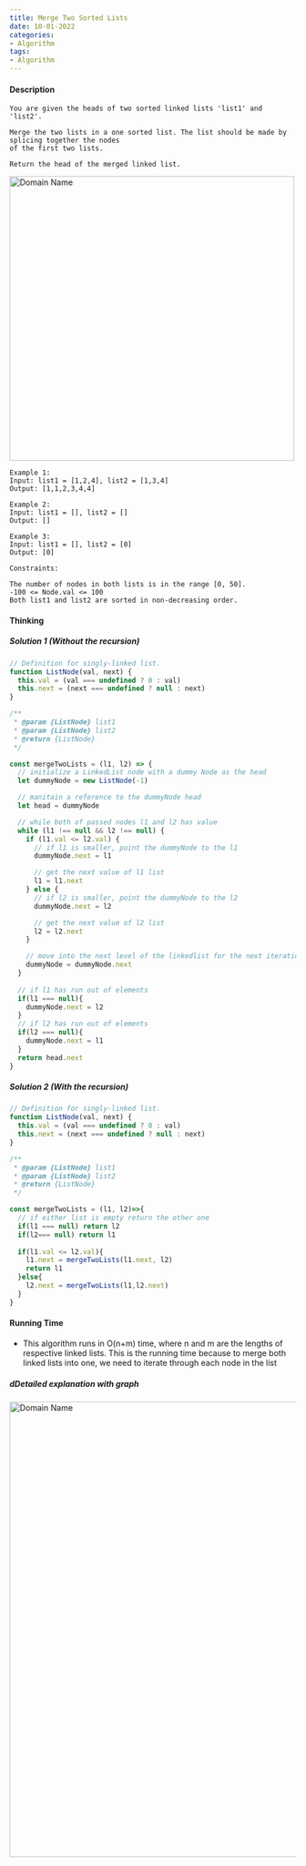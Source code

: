 ```yaml
---
title: Merge Two Sorted Lists 
date: 10-01-2022 
categories:
- Algorithm 
tags:
- Algorithm
---
```


#### Description

    You are given the heads of two sorted linked lists 'list1' and 'list2'.
    
    Merge the two lists in a one sorted list. The list should be made by splicing together the nodes 
    of the first two lists.

    Return the head of the merged linked list.

<img src="../../../../../assets/images/merge_2_sorted.jpeg" width="500" alt="Domain Name">

    Example 1:
    Input: list1 = [1,2,4], list2 = [1,3,4]
    Output: [1,1,2,3,4,4]

    Example 2:
    Input: list1 = [], list2 = []
    Output: []

    Example 3:
    Input: list1 = [], list2 = [0]
    Output: [0]

    Constraints:
    
    The number of nodes in both lists is in the range [0, 50].
    -100 <= Node.val <= 100
    Both list1 and list2 are sorted in non-decreasing order.

#### Thinking

##### Solution 1 (Without the recursion)

```javascript
// Definition for singly-linked list.
function ListNode(val, next) {
  this.val = (val === undefined ? 0 : val)
  this.next = (next === undefined ? null : next)
}

/**
 * @param {ListNode} list1
 * @param {ListNode} list2
 * @return {ListNode}
 */

const mergeTwoLists = (l1, l2) => {
  // initialize a LinkedList node with a dummy Node as the head
  let dummyNode = new ListNode(-1)

  // manitain a reference to the dummyNode head
  let head = dummyNode

  // while both of passed nodes l1 and l2 has value
  while (l1 !== null && l2 !== null) {
    if (l1.val <= l2.val) {
      // if l1 is smaller, point the dummyNode to the l1
      dummyNode.next = l1 

      // get the next value of l1 list
      l1 = l1.next
    } else {
      // if l2 is smaller, point the dummyNode to the l2
      dummyNode.next = l2

      // get the next value of l2 list
      l2 = l2.next
    }

    // move into the next level of the linkedlist for the next iteration
    dummyNode = dummyNode.next
  }
  
  // if l1 has run out of elements
  if(l1 === null){
    dummyNode.next = l2
  }
  // if l2 has run out of elements
  if(l2 === null){
    dummyNode.next = l1
  }
  return head.next
}
```

##### Solution 2 (With the recursion)

```javascript
// Definition for singly-linked list.
function ListNode(val, next) {
  this.val = (val === undefined ? 0 : val)
  this.next = (next === undefined ? null : next)
}

/**
 * @param {ListNode} list1
 * @param {ListNode} list2
 * @return {ListNode}
 */

const mergeTwoLists = (l1, l2)=>{
  // if either list is empty return the other one
  if(l1 === null) return l2
  if(l2=== null) return l1
  
  if(l1.val <= l2.val){
    l1.next = mergeTwoLists(l1.next, l2)
    return l1
  }else{
    l2.next = mergeTwoLists(l1,l2.next)
  }
}
```

#### Running Time
- This algorithm runs in O(n+m) time, where n and m are the lengths of respective linked lists. This is the running time because to merge both linked lists into one, we need to iterate through each node in the list

##### dDetailed explanation with graph
<img src="../../../../../assets/images/Merge-Two-Sorted-LinkedLists.jpeg" width="800" alt="Domain Name">



